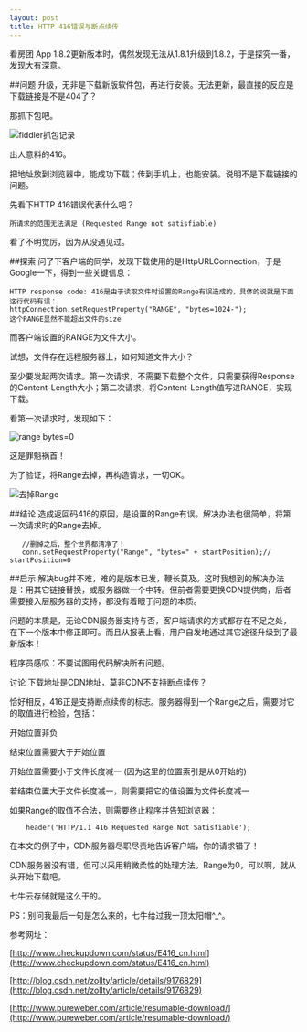 ```yaml
---
layout: post
title: HTTP 416错误与断点续传
---
```

看房团 App 1.8.2更新版本时，偶然发现无法从1.8.1升级到1.8.2，于是探究一番，发现大有深意。

##问题
升级，无非是下载新版软件包，再进行安装。无法更新，最直接的反应是下载链接是不是404了？

那抓下包吧。

![fiddler抓包记录](http://spetacular.github.io/images/2015-01-30/fiddler-session.jpg)

出人意料的416。

把地址放到浏览器中，能成功下载；传到手机上，也能安装。说明不是下载链接的问题。 

先看下HTTP 416错误代表什么吧？

`所请求的范围无法满足 (Requested Range not satisfiable)`

 看了不明觉厉，因为从没遇见过。

 

##探索
问了下客户端的同学，发现下载使用的是HttpURLConnection，于是Google一下，得到一些关键信息： 

    HTTP response code: 416是由于读取文件时设置的Range有误造成的，具体的说就是下面这行代码有误：
    httpConnection.setRequestProperty("RANGE", "bytes=1024-");
    这个RANGE显然不能超出文件的size

 而客户端设置的RANGE为文件大小。

 

试想，文件存在远程服务器上，如何知道文件大小？

至少要发起两次请求。第一次请求，不需要下载整个文件，只需要获得Response的Content-Length大小；第二次请求，将Content-Length值写进RANGE，实现下载。 

看第一次请求时，发现如下：

![range bytes=0](http://spetacular.github.io/images/2015-01-30/range-bytes-zero.png)

这是罪魁祸首！ 

为了验证，将Range去掉，再构造请求，一切OK。

![去掉Range](http://spetacular.github.io/images/2015-01-30/remove-range.jpg)

 

##结论
造成返回码416的原因，是设置的Range有误。解决办法也很简单，将第一次请求时的Range去掉。

       //删掉之后，整个世界都清净了！
       conn.setRequestProperty("Range", "bytes=" + startPosition);// startPosition=0
  

##启示
解决bug并不难，难的是版本已发，鞭长莫及。这时我想到的解决办法是：用其它链接替换，或服务器做一个中转。但前者需要更换CDN提供商，后者需要接入层服务器的支持，都没有着眼于问题的本质。

问题的本质是，无论CDN服务器支持与否，客户端请求的方式都存在不足之处，在下一个版本中修正即可。而且从报表上看，用户自发地通过其它途径升级到了最新版本！

程序员感叹：不要试图用代码解决所有问题。

讨论
下载地址是CDN地址，莫非CDN不支持断点续传？

恰好相反，416正是支持断点续传的标志。服务器得到一个Range之后，需要对它的取值进行检验，包括： 

开始位置非负

结束位置需要大于开始位置

开始位置需要小于文件长度减一 (因为这里的位置索引是从0开始的)

若结束位置大于文件长度减一，则需要把它的值设置为文件长度减一

如果Range的取值不合法，则需要终止程序并告知浏览器：

        header('HTTP/1.1 416 Requested Range Not Satisfiable');

在本文的例子中，CDN服务器尽职尽责地告诉客户端，你的请求错了！
 

CDN服务器没有错，但可以采用稍微柔性的处理方法。Range为0，可以啊，就从头开始下载吧。

七牛云存储就是这么干的。
 

PS：别问我最后一句是怎么来的，七牛给过我一顶太阳帽^_^。
 

参考网址：

[http://www.checkupdown.com/status/E416_cn.html](http://www.checkupdown.com/status/E416_cn.html)

[http://blog.csdn.net/zollty/article/details/9176829](http://blog.csdn.net/zollty/article/details/9176829)

[http://www.pureweber.com/article/resumable-download/](http://www.pureweber.com/article/resumable-download/)